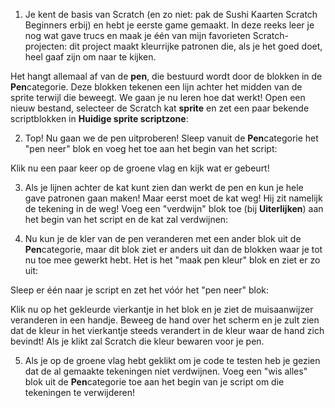 1. Je kent de basis van Scratch (en zo niet: pak de Sushi Kaarten Scratch Beginners erbij) en hebt je eerste game
gemaakt. In deze reeks leer je nog wat gave trucs en maak je één van mijn favorieten Scratch-projecten: dit
project maakt kleurrijke patronen die, als je het goed doet, heel gaaf zijn om naar te kijken.

Het hangt allemaal af van de **pen**, die bestuurd wordt door de blokken in de **Pen**categorie. Deze blokken
tekenen een lijn achter het midden van de sprite terwijl die beweegt. We gaan je nu leren hoe dat werkt!
Open een nieuw bestand, selecteer de Scratch kat **sprite** en zet een paar bekende scriptblokken in **Huidige
sprite scriptzone**:

2. Top! Nu gaan we de pen uitproberen! Sleep vanuit de **Pen**categorie het "pen neer" blok en voeg het toe aan het
begin van het script:

Klik nu een paar keer op de groene vlag en kijk wat er gebeurt!

3. Als je lijnen achter de kat kunt zien dan werkt de pen en kun je hele gave patronen gaan maken!
Maar eerst moet de kat weg! Hij zit namelijk de tekening in de weg! Voeg een "verdwijn" blok toe (bij **Uiterlijken**)
aan het begin van het script en de kat zal verdwijnen:

4. Nu kun je de kler van de pen veranderen met een ander blok uit de **Pen**categorie, maar dit blok ziet er anders
uit dan de blokken waar je tot nu toe mee gewerkt hebt. Het is het "maak pen kleur" blok en ziet er zo uit:

Sleep er één naar je script en zet het vóór het "pen neer" blok:

Klik nu op het gekleurde vierkantje in het blok en je ziet de muisaanwijzer veranderen in een handje. Beweeg de hand
over het scherm en je zult zien dat de kleur in het vierkantje steeds verandert in de kleur waar de hand zich bevindt!
Als je klikt zal Scratch die kleur bewaren voor je pen.

5. Als je op de groene vlag hebt geklikt om je code te testen heb je gezien dat de al gemaakte tekeningen niet verdwijnen.
Voeg een "wis alles" blok uit de **Pen**categorie toe aan het begin van je script om die tekeningen te verwijderen!
